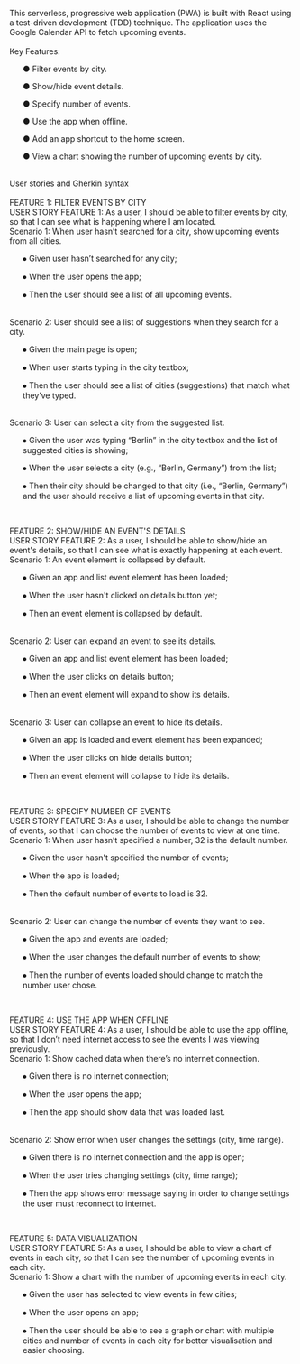 This serverless, progressive web application (PWA) is built with React using a
test-driven development (TDD) technique. The application uses the Google
Calendar API to fetch upcoming events.
<br><br>
Key Features:<br>

  <ul>
● Filter events by city.
  </ul>
  <ul>
● Show/hide event details.
  </ul>
  <ul>
● Specify number of events.
  </ul>
  <ul>
● Use the app when offline.
  </ul>
  <ul>
● Add an app shortcut to the home screen.
  </ul>
  <ul>
● View a chart showing the number of upcoming events by city.
  </ul>

<br>
User stories and Gherkin syntax
<br><br>
FEATURE 1: FILTER EVENTS BY CITY<br>
USER STORY FEATURE 1: As a user, I should be able to filter events by city, so that I can see what is happening where I am located.<br>
Scenario 1: When user hasn’t searched for a city, show upcoming events from all cities.

  <ul>
⦁	Given user hasn’t searched for any city;
  </ul>
  <ul>
⦁	When the user opens the app;
  </ul>
  <ul>
⦁	Then the user should see a list of all upcoming events.
  </ul>
  <br>
Scenario 2: User should see a list of suggestions when they search for a city.

  <ul>
⦁	Given the main page is open;
  </ul>
  <ul>
⦁	When user starts typing in the city textbox;
  </ul>
  <ul>
⦁	Then the user should see a list of cities (suggestions) that match what they’ve typed.
  </ul>
  <br>
Scenario 3: User can select a city from the suggested list.

  <ul>
⦁	Given the user was typing “Berlin” in the city textbox and the list of suggested cities is showing;
  </ul>
  <ul>
⦁	When the user selects a city (e.g., “Berlin, Germany”) from the list;
  </ul>
  <ul>
⦁	Then their city should be changed to that city (i.e., “Berlin, Germany”) and the user should receive a list of upcoming events in that city.
</ul>
<br>

FEATURE 2: SHOW/HIDE AN EVENT'S DETAILS<br>
USER STORY FEATURE 2: As a user, I should be able to show/hide an event's details, so that I can see what is exactly happening at each event.<br>
Scenario 1: An event element is collapsed by default.

  <ul>
⦁	Given an app and list event element has been loaded;
    </ul>
  <ul>
⦁	When the user hasn't clicked on details button yet;
  </ul>
  <ul>
⦁	Then an event element is collapsed by default.
  </ul>
  <br>
Scenario 2: User can expand an event to see its details.

  <ul>
⦁	Given an app and list event element has been loaded;
     </ul>
  <ul>
⦁	When the user clicks on details button;
     </ul>
  <ul>
⦁	Then an event element will expand to show its details.
     </ul>
  <br>
Scenario 3: User can collapse an event to hide its details.

  <ul>
⦁	Given an app is loaded and event element has been expanded;
     </ul>
  <ul>
⦁	When the user clicks on hide details button;
     </ul>
  <ul>
⦁	Then an event element will collapse to hide its details.
     </ul>
  <br>

FEATURE 3: SPECIFY NUMBER OF EVENTS<br>
USER STORY FEATURE 3: As a user, I should be able to change the number of events, so that I can choose the number of events to view at one time.<br>
Scenario 1: When user hasn’t specified a number, 32 is the default number.

  <ul>
⦁	Given the user hasn't specified the number of events;
     </ul>
  <ul>
⦁	When the app is loaded;
     </ul>
  <ul>
⦁	Then the default number of events to load is 32.
     </ul>
  <br>
Scenario 2: User can change the number of events they want to see.

  <ul>
⦁	Given the app and events are loaded;
     </ul>
  <ul>
⦁	When the user changes the default number of events to show;
     </ul>
  <ul>
⦁	Then the number of events loaded should change to match the number user chose.
     </ul>
  <br>

FEATURE 4: USE THE APP WHEN OFFLINE<br>
USER STORY FEATURE 4: As a user, I should be able to use the app offline, so that  I don’t need internet access to see the events I was viewing previously.<br>
Scenario 1: Show cached data when there’s no internet connection.

  <ul>
⦁	Given there is no internet connection;
     </ul>
  <ul>
⦁	When the user opens the app;
     </ul>
  <ul>
⦁	Then the app should show data that was loaded last.
     </ul>
  <br>
Scenario 2: Show error when user changes the settings (city, time range).

  <ul>
⦁	Given there is no internet connection and the app is open;
     </ul>
  <ul>
⦁	When the user tries changing settings (city, time range);
     </ul>
  <ul>
⦁	Then the app shows error message saying in order to change settings the user must reconnect to internet.
     </ul>
  <br>

FEATURE 5: DATA VISUALIZATION<br>
USER STORY FEATURE 5: As a user, I should be able to view a chart of events in each city, so that I can see the number of upcoming events in each city.<br>
Scenario 1: Show a chart with the number of upcoming events in each city.

  <ul>
⦁	Given the user has selected to view events in few cities;
     </ul>
  <ul>
⦁	When the user opens an app;
     </ul>
  <ul>
⦁	Then the user should be able to see a graph or chart with multiple cities and number of events in each city for better visualisation and easier choosing.
     </ul>
  
